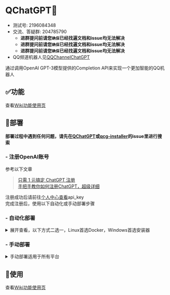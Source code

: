 # QChatGPT🤖

- 测试号: 2196084348
- 交流、答疑群: 204785790 
  - **进群提问前请您`确保`已经找遍文档和issue均无法解决**  
  - **进群提问前请您`确保`已经找遍文档和issue均无法解决**  
  - **进群提问前请您`确保`已经找遍文档和issue均无法解决**  
- QQ频道机器人见[QQChannelChatGPT](https://github.com/Soulter/QQChannelChatGPT)

通过调用OpenAI GPT-3模型提供的Completion API来实现一个更加智能的QQ机器人  

## ✅功能

查看[Wiki功能使用页](https://github.com/RockChinQ/QChatGPT/wiki/%E5%8A%9F%E8%83%BD%E4%BD%BF%E7%94%A8#%E5%8A%9F%E8%83%BD%E7%82%B9%E5%88%97%E4%B8%BE)

## 🔩部署

**部署过程中遇到任何问题，请先在[QChatGPT](https://github.com/RockChinQ/QChatGPT/issues)或[qcg-installer](https://github.com/RockChinQ/qcg-installer/issues)的issue里进行搜索**

### - 注册OpenAI账号

参考以下文章

> [只需 1 元搞定 ChatGPT 注册](https://zhuanlan.zhihu.com/p/589470082)  
> [手把手教你如何注册ChatGPT，超级详细](https://guxiaobei.com/51461)

注册成功后请前往[个人中心查看](https://beta.openai.com/account/api-keys)api_key  
完成注册后，使用以下自动化或手动部署步骤

### - 自动化部署

<details>
<summary>展开查看，以下方式二选一，Linux首选Docker，Windows首选安装器</summary>

#### Docker方式

请查看此仓库[mikumifa/QChatGPT-Docker-Installer](https://github.com/mikumifa/QChatGPT-Docker-Installer)

#### 安装器方式
使用[此安装器](https://github.com/RockChinQ/qcg-installer)（若无法访问请到[Gitee](https://gitee.com/RockChin/qcg-installer)）进行部署

- 安装器目前仅支持部分平台，请到仓库文档查看，其他平台请手动部署

</details>

### - 手动部署
<details>
<summary>手动部署适用于所有平台</summary>

- 请使用Python 3.9.x以上版本  
- 请注意OpenAI账号额度消耗  
  - 每个账户仅有18美元免费额度，如未绑定银行卡，则会在超出时报错  
  - OpenAI收费标准：默认使用的`text-davinci-003`模型 0.02美元/千字  

#### 配置Mirai

按照[此教程](https://yiri-mirai.wybxc.cc/tutorials/01/configuration)配置Mirai及YiriMirai  
启动mirai-console后，使用`login`命令登录QQ账号，保持mirai-console运行状态

#### 配置主程序

1. 克隆此项目

```bash
git clone https://github.com/RockChinQ/QChatGPT
cd QChatGPT
```

2. 安装依赖

```bash
pip3 install yiri-mirai openai colorlog func_timeout
pip3 install dulwich
```

3. 运行一次主程序，生成配置文件

```bash
python3 main.py
```

4. 编辑配置文件`config.py`

按照文件内注释填写配置信息

5. 运行主程序

```bash
python3 main.py
```

无报错信息即为运行成功

**常见问题**

- mirai登录提示`QQ版本过低`，见[此issue](https://github.com/RockChinQ/QChatGPT/issues/38)
- 如提示安装`uvicorn`或`hypercorn`请*不要*安装，这两个不是必需的，目前存在未知原因bug
- 如报错`TypeError: As of 3.10, the *loop* parameter was removed from Lock() since it is no longer necessary`, 请参考 [此处](https://github.com/RockChinQ/QChatGPT/issues/5)


</details>

## 🚀使用

查看[Wiki功能使用页](https://github.com/RockChinQ/QChatGPT/wiki/%E5%8A%9F%E8%83%BD%E4%BD%BF%E7%94%A8#%E4%BD%BF%E7%94%A8%E6%96%B9%E5%BC%8F)

